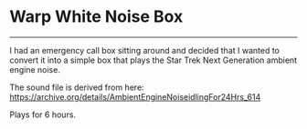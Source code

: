 # Warp White Noise Box
---
I had an emergency call box sitting around and decided that I wanted to convert it into a simple box that plays the Star Trek Next Generation ambient engine noise.

The sound file is derived from here: https://archive.org/details/AmbientEngineNoiseidlingFor24Hrs_614

Plays for 6 hours.
